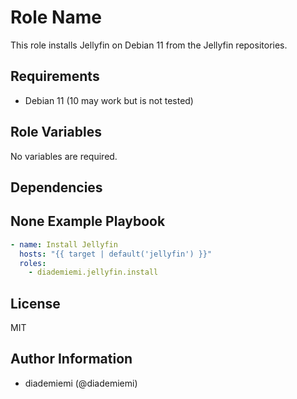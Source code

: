 Role Name
=========

This role installs Jellyfin on Debian 11 from the Jellyfin repositories.  

Requirements
------------

- Debian 11 (10 may work but is not tested)

Role Variables
--------------

No variables are required.

Dependencies
------------

None
Example Playbook
----------------

```yaml
- name: Install Jellyfin
  hosts: "{{ target | default('jellyfin') }}"
  roles:
    - diademiemi.jellyfin.install
```

License
-------

MIT

Author Information
------------------

- diademiemi (@diademiemi)